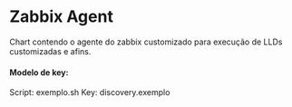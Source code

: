 # Zabbix Agent

Chart contendo o agente do zabbix customizado para execução de LLDs customizadas e afins.

#### Modelo de key:

Script: exemplo.sh
Key: discovery.exemplo
